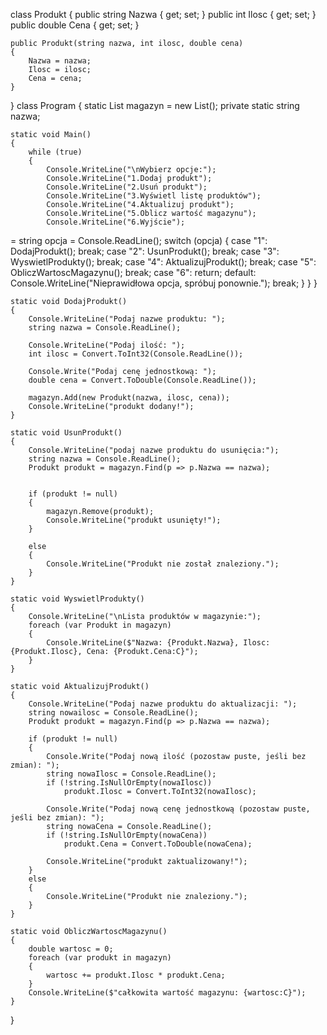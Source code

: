 class Produkt
{
    public string Nazwa { get; set; }
    public int Ilosc { get; set; }
    public double Cena { get; set; }


    public Produkt(string nazwa, int ilosc, double cena)
    {
        Nazwa = nazwa;
        Ilosc = ilosc;
        Cena = cena;
    }
}
class Program
{
    static List<Produkt> magazyn = new List<Produkt>();
    private static string nazwa;

    static void Main()
    {
        while (true)
        {
            Console.WriteLine("\nWybierz opcje:");
            Console.WriteLine("1.Dodaj produkt");
            Console.WriteLine("2.Usuń produkt");
            Console.WriteLine("3.Wyświetl listę produktów");
            Console.WriteLine("4.Aktualizuj produkt");
            Console.WriteLine("5.Oblicz wartość magazynu");
            Console.WriteLine("6.Wyjście");
=
            string opcja = Console.ReadLine();
            switch (opcja)
            {
                case "1":
                    DodajProdukt();
                    break;
                case "2":
                    UsunProdukt();
                    break;
                case "3":
                    WyswietlProdukty();
                    break;
                case "4":
                    AktualizujProdukt();
                    break;
                case "5":
                    ObliczWartoscMagazynu();
                    break;
                case "6":
                    return;
                default:
                    Console.WriteLine("Nieprawidłowa opcja, spróbuj ponownie.");
                    break;
            }
        }
    }


    static void DodajProdukt()
    {
        Console.WriteLine("Podaj nazwe produktu: ");
        string nazwa = Console.ReadLine();

        Console.WriteLine("Podaj ilość: ");
        int ilosc = Convert.ToInt32(Console.ReadLine());

        Console.Write("Podaj cenę jednostkową: ");
        double cena = Convert.ToDouble(Console.ReadLine());

        magazyn.Add(new Produkt(nazwa, ilosc, cena));
        Console.WriteLine("produkt dodany!");
    }

    static void UsunProdukt()
    {
        Console.WriteLine("podaj nazwe produktu do usunięcia:");
        string nazwa = Console.ReadLine();
        Produkt produkt = magazyn.Find(p => p.Nazwa == nazwa);


        if (produkt != null)
        {
            magazyn.Remove(produkt);
            Console.WriteLine("produkt usunięty!");
        }

        else
        {
            Console.WriteLine("Produkt nie został znaleziony.");
        }
    }

    static void WyswietlProdukty()
    {
        Console.WriteLine("\nLista produktów w magazynie:");
        foreach (var Produkt in magazyn)
        {
            Console.WriteLine($"Nazwa: {Produkt.Nazwa}, Ilosc: {Produkt.Ilosc}, Cena: {Produkt.Cena:C}");
        }
    }

    static void AktualizujProdukt()
    {
        Console.WriteLine("Podaj nazwe produktu do aktualizacji: ");
        string nowailosc = Console.ReadLine();
        Produkt produkt = magazyn.Find(p => p.Nazwa == nazwa);

        if (produkt != null)
        {
            Console.Write("Podaj nową ilość (pozostaw puste, jeśli bez zmian): ");
            string nowaIlosc = Console.ReadLine();
            if (!string.IsNullOrEmpty(nowaIlosc))
                produkt.Ilosc = Convert.ToInt32(nowaIlosc);

            Console.Write("Podaj nową cenę jednostkową (pozostaw puste, jeśli bez zmian): ");
            string nowaCena = Console.ReadLine();
            if (!string.IsNullOrEmpty(nowaCena))
                produkt.Cena = Convert.ToDouble(nowaCena);

            Console.WriteLine("produkt zaktualizowany!");
        }
        else
        {
            Console.WriteLine("Produkt nie znaleziony.");
        }
    }

    static void ObliczWartoscMagazynu()
    {
        double wartosc = 0;
        foreach (var produkt in magazyn)
        {
            wartosc += produkt.Ilosc * produkt.Cena;
        }
        Console.WriteLine($"całkowita wartość magazynu: {wartosc:C}");
    }
}
